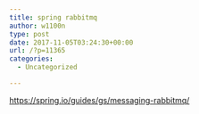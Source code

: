 ```yaml
---
title: spring rabbitmq
author: w1100n
type: post
date: 2017-11-05T03:24:30+00:00
url: /?p=11365
categories:
  - Uncategorized

---
```

https://spring.io/guides/gs/messaging-rabbitmq/
